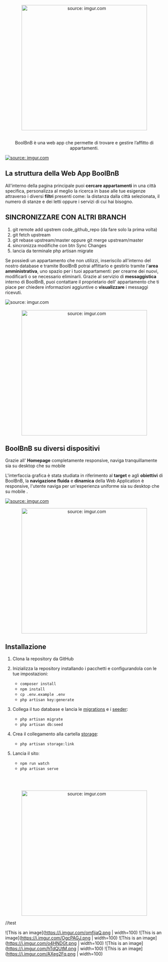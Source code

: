 <br>
<div align="center" href="https://imgur.com/xo4arsL">
	<img width="400"  src="https://i.imgur.com/xo4arsL.png"  title="source: imgur.com"/ >
</div>

<br>
<p align="center">BoolBnB è una web app che permette di trovare e gestire l’affitto di appartamenti. </p>

<a href="https://imgur.com/NBH2wn6"><img src="https://i.imgur.com/NBH2wn6.jpg" title="source: imgur.com" /></a>

## La struttura della Web App BoolBnB

All'interno della pagina principale puoi  **cercare appartamenti** in una città specifica, personalizza al meglio la ricerca in base alle tue esigenze attraverso i diversi **filtri** presenti come: la distanza dalla città selezionata, il numero di stanze e dei letti oppure i servizi di cui hai bisogno.

## SINCRONIZZARE CON ALTRI BRANCH
1. git remote add upstrem code_github_repo (da fare solo la prima volta)
2. git fetch upstream
3. git rebase upstream/master oppure git merge upstream/master
4. sincronizza modifiche con btn Sync Changes
5. lancia da terminale php artisan migrate

Se possiedi un appartamento che non utilizzi, inseriscilo all'interno del nostro database e tramite BoolBnB potrai affittarlo e gestirlo tramite l'**area amministrativa**, uno spazio per i tuoi appartamenti: per crearne dei nuovi, modificarli o se necessario eliminarli. 
Grazie al servizio di **messaggistica** interno di BoolBnB, puoi contattare il proprietario dell' appartamento che ti piace per chiedere informazioni aggiuntive o **visualizzare** i messaggi ricevuti.

<div href="https://imgur.com/yb6kscp"><img src="https://i.imgur.com/yb6kscp.jpg" title="source: imgur.com" /></div>

<br>

<div align="center" href="https://imgur.com/TMNeL4v"><img width="400" src="https://i.imgur.com/TMNeL4v.png" title="source: imgur.com" /></div>

##  BoolBnB su diversi dispositivi

Grazie all' **Homepage** completamente responsive, 
naviga tranquillamente sia su desktop che su mobile

L'interfaccia grafica è stata studiata in riferimento al **target** e agli **obiettivi** di BoolBnB, 
la **navigazione fluida** e **dinamica** della Web Application è responsive, l'utente naviga per un'esperienza uniforme sia su desktop che su mobile .

<a href="https://imgur.com/s9stxwl"><img src="https://i.imgur.com/s9stxwl.jpg" title="source: imgur.com" /></a>
  <br>
 <div align="center" href="https://imgur.com/NbtRPNN">
 <img width="400"  src="https://i.imgur.com/NbtRPNN.png" title="source: imgur.com" /></div>
  
  ## Installazione 
1. Clona la repository da GitHub 
2. Inizializza la repository installando i pacchetti e configurandola con le tue impostazioni:
    
    - `composer install` 
    - `npm install` 
	- `cp .env.example .env` 
	- `php artisan key:generate`
     
3. Collega il tuo database e lancia le [migrations](database/migrations) e i [seeder](database/seeds): 
	- `php artisan migrate`
	- `php artisan db:seed` 
4. Crea il collegamento alla cartella [storage](storage): 
	- `php artisan storage:link` 
5. Lancia il sito: 
	- `npm run watch` 
	- `php artisan serve`

<br><br>

<div align="center" href="https://imgur.com/aQQXQIB"><img width="400" src="https://i.imgur.com/aQQXQIB.png" title="source: imgur.com" /></div>

//test

![This is an image](https://i.imgur.com/omfijaQ.png | width=100)
![This is an image](https://i.imgur.com/OgcPAGJ.png | width=100)
![This is an image](https://i.imgur.com/o4HNDGt.png | width=100)
![This is an image](https://i.imgur.com/hTdQUtM.png | width=100)
![This is an image](https://i.imgur.com/AXeg2Fq.png | width=100)